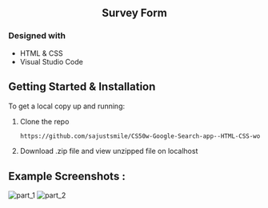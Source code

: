 
<!-- PROJECT TITLE -->

 <h2 2 align="center">
    Survey Form
    <br />
    </h2>


### Designed with

* HTML & CSS
* Visual Studio Code

<!-- GETTING STARTED -->
## Getting Started & Installation

To get a local copy up and running:

1. Clone the repo
   ```sh
   https://github.com/sajustsmile/CS50w-Google-Search-app--HTML-CSS-work.git
   ```
2. Download .zip file and view unzipped file on localhost

<!-- USAGE EXAMPLES -->
## Example Screenshots :

![part_1](https://user-images.githubusercontent.com/19821445/134342226-8ec5bd78-6850-4505-a698-d8010026a789.JPG)
![part_2](https://user-images.githubusercontent.com/19821445/134342243-5b9e2908-6462-4246-a507-bc24df22e85c.JPG)




